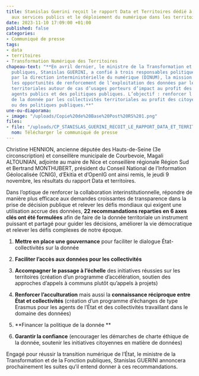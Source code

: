 ```yaml
---
title: Stanislas Guerini reçoit le rapport Data et Territoires dédié à renforcer l’accès
  aux services publics et le déploiement du numérique dans les territoires
date: 2023-11-10 17:09:00 +01:00
published: false
categories:
- Communiqué de presse
tags:
- data
- territoires
- Transformation Numérique des Territoires
chapeau-text: "**En avril dernier, le ministre de la Transformation et de la Fonction
  publiques, Stanislas GUERINI, a confié à trois responsables politiques, appuyés
  par la direction interministérielle du numérique (DINUM), la mission d’identifier
  les opportunités de renforcement de l’exploitation des données par les collectivités
  territoriales autour de cas d’usages porteurs d’impact au profit des citoyens, des
  agents publics et des politiques publiques. L’objectif : renforcer l’utilisation
  de la donnée par les collectivités territoriales au profit des citoyens, des agents
  ou des politiques publiques.**"
une-ou-diaporama:
- image: "/uploads/Copie%20de%20Base%20Post%20RS%201.png"
files:
- file: "/uploads/CP_STANISLAS_GUERINI_RECOIT_LE_RAPPORT_DATA_ET_TERRITOIRES.pdf"
  nom: Télécharger le communiqué de presse
---
```


Christine HENNION, ancienne députée des Hauts-de-Seine (3e circonscription) et conseillère municipale de Courbevoie, Magali ALTOUNIAN, adjointe au maire de Nice et conseillère régionale Région Sud et Bertrand MONTHUBERT, président du Conseil National de l’Information Géolocalisée (CNIG), d’Ekitia et d’OpenIG ont ainsi remis, le jeudi 9 novembre, les résultats du rapport Data et territoires. 

Dans l’optique de renforcer la collaboration interinstitutionnelle, répondre de manière plus efficace aux demandes croissantes de transparence dans la prise de décision publique et relever les défis mondiaux qui exigent une utilisation accrue des données, **22 recommandations reparties en 6 axes clés ont été formulées** afin de faire de la donnée territoriale un instrument puissant et partagé pour guider les décisions, améliorer la vie démocratique et relever les défis complexes de notre époque.
 
1. **Mettre en place une gouvernance** pour faciliter le dialogue État-collectivités sur la donnée 

2. **Faciliter l’accès aux données pour les collectivités** 

3. **Accompagner le passage à l’échelle** des initiatives réussies sur les territoires (création d’un programme d’accélération, soutien des approches d’appels à communs plutôt qu’appels à projets) 

4. **Renforcer l’acculturation** mais aussi la **connaissance réciproque entre État et collectivités** (création d’un programme d’échanges de type Erasmus pour les agents de l’État et des collectivités travaillant dans le domaine des données)

5. **Financer la politique de la donnée **

6. **Garantir la confiance** (encourager les démarches de charte éthique de la donnée, soutenir les initiatives citoyennes en matière de données) 

Engagé pour réussir la transition numérique de l’État, le ministre de la Transformation et de la Fonction publiques, Stanislas GUERINI annoncera prochainement les suites qu’il entend donner à ces recommandations. 
